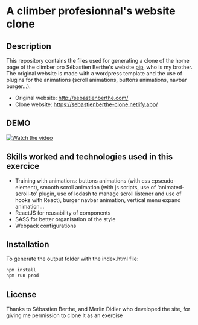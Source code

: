 # A climber profesionnal's website clone 

## Description

This repository contains the files used for generating a clone of the home page of the climber pro Sébastien Berthe's website [pip](http://sebastienberthe.com/), who is my brother. The original website is made with a wordpress template and the use of plugins for the animations (scroll animations, buttons animations, navbar burger...).

- Original website: http://sebastienberthe.com/
- Clone website: https://sebastienberthe-clone.netlify.app/

## DEMO

[![Watch the video](https://img.youtube.com/vi/gvDUYCyTFbc/maxresdefault.jpg)](https://www.youtube.com/watch?v=gvDUYCyTFbc&feature=youtu.be)

## Skills worked and technologies used in this exercice

- Training with animations: buttons animations (with css ::pseudo-element), smooth scroll animation (with js scripts, use of 'animated-scroll-to' plugin, use of lodash to manage scroll listener and use of hooks with React), burger navbar animation, vertical menu expand animation...
- ReactJS for reusability of components
- SASS for better organisation of the style
- Webpack configurations


## Installation

To generate the output folder with the index.html file: 

```bash
npm install
npm run prod
```

## License

Thanks to Sébastien Berthe, and Merlin Didier who developed the site, for giving me permission to clone it as an exercise